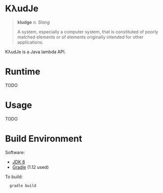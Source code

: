 KλudJe
======

> __kludge__   _n. Slang_
> 
> A system, especially a computer system, that is constituted of poorly matched elements or of elements originally intended for other applications.

KλudJe is a Java lambda API.


Runtime
=======

TODO


Usage
=====

TODO


Build Environment
=================

Software:

 - [JDK 8](https://jdk8.java.net/)
 - [Gradle](http://www.gradle.org/) (1.12 used)

To build:

```
  gradle build
```

